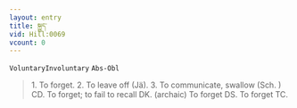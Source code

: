 ```yaml
---
layout: entry
title: སྐྱུད་
vid: Hill:0069
vcount: 0
---
```

`VoluntaryInvoluntary` `Abs-Obl`
> 1\.
 To forget\.
 2\.
 To leave off (Jä)\.
 3\.
 To communicate, swallow (Sch\.
) CD\.
 To forget; to fail to recall DK\.
 (archaic) To forget DS\.
 To forget TC\.

